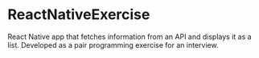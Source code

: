 # ReactNativeExercise
React Native app that fetches information from an API and displays it as a list.
Developed as a pair programming exercise for an interview.
